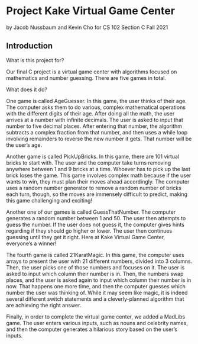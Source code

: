 # Project Kake Virtual Game Center
by Jacob Nussbaum and Kevin Cho
for CS 102 Section C Fall 2021

## Introduction


What is this project for?

Our final C project is a virtual game center with algorithms focused on mathematics and number guessing. There are five games in total.


What does it do?

One game is called AgeGuesser. In this game, the user thinks of their age. The computer asks them to do various, complex mathematical operations with the different digits of their age. After doing all the math, the user arrives at a number with infinite decimals. The user is asked to input that number to five decimal places. After entering that number, the algorithm subtracts a complex fraction from that number, and then uses a while loop involving remainders to reverse the new number it gets. That number will be the user’s age.

Another game is called PickUpBricks. In this game, there are 101 virtual bricks to start with. The user and the computer take turns removing anywhere between 1 and 9 bricks at a time. Whoever has to pick up the last brick loses the game. This game involves complex math because if the user wants to win, they must plan their moves ahead accordingly. The computer uses a random number generator to remove a random number of bricks each turn, though, so the moves are immensely difficult to predict, making this game challenging and exciting!

Another one of our games is called GuessThatNumber. The computer generates a random number between 1 and 50. The user then attempts to guess the number. If the user does not guess it, the computer gives hints regarding if they should go higher or lower. The user then continues guessing until they get it right. Here at Kake Virtual Game Center, everyone’s a winner!

The fourth game is called 21KaratMagic. In this game, the computer uses arrays to present the user with 21 different numbers, divided into 3 columns. Then, the user picks one of those numbers and focuses on it. The user is asked to input which column their number is in. Then, the numbers swap places, and the user is asked again to input which column their number is in now. That happens one more time, and then the computer guesses which number the user was thinking of. While it may seem like magic, it is indeed several different switch statements and a cleverly-planned algorithm that are achieving the right answer.

Finally, in order to complete the virtual game center, we added a MadLibs game. The user enters various inputs, such as nouns and celebrity names, and then the computer generates a hilarious story based on the user’s inputs. 

